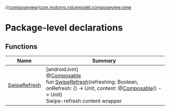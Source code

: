 //[composeview](../../index.md)/[com.motorro.rxlcemodel.composeview.view](index.md)

# Package-level declarations

## Functions

| Name | Summary |
|---|---|
| [SwipeRefresh](-swipe-refresh.md) | [androidJvm]<br>@[Composable](https://developer.android.com/reference/kotlin/androidx/compose/runtime/Composable.html)<br>fun [SwipeRefresh](-swipe-refresh.md)(refreshing: Boolean, onRefresh: () -&gt; Unit, content: @[Composable](https://developer.android.com/reference/kotlin/androidx/compose/runtime/Composable.html)() -&gt; Unit)<br>Swipe-refresh content wrapper |
